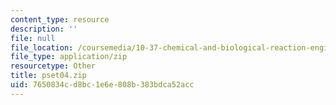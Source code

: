 ```yaml
---
content_type: resource
description: ''
file: null
file_location: /coursemedia/10-37-chemical-and-biological-reaction-engineering-spring-2007/7650834cd8bc1e6e808b383bdca52acc_pset04.zip
file_type: application/zip
resourcetype: Other
title: pset04.zip
uid: 7650834c-d8bc-1e6e-808b-383bdca52acc
---
```

